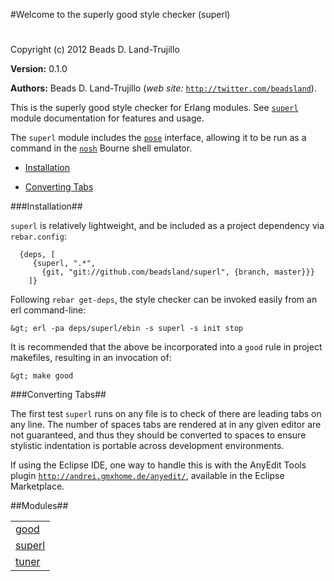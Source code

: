 

#Welcome to the superly good style checker (superl)#


Copyright (c) 2012 Beads D. Land-Trujillo

__Version:__ 0.1.0

__Authors:__ Beads D. Land-Trujillo (_web site:_ [`http://twitter.com/beadsland`](http://twitter.com/beadsland)).

This is the superly good style checker for Erlang modules.
  See [`superl`](http://github.com/beadsland/superl/blob/master/doc/superl.md) module documentation for features and usage.
 


The `superl` module includes the
[`pose`](http://github.com/beadsland/pose) interface,
  allowing it to be run as a command in the
[`nosh`](http://github.com/beadsland/nosh) Bourne shell
emulator.
 

* [Installation](http://github.com/beadsland/superl/blob/master/doc/README.md#Installation)

* [Converting Tabs](http://github.com/beadsland/superl/blob/master/doc/README.md#Converting_Tabs)


 


###<a name="Installation">Installation</a>##

 


`superl` is relatively lightweight, and be included as a project
  dependency via `rebar.config`:
 
	
	  {deps, [
	     {superl, ".*",
	       {git, "git://github.com/beadsland/superl", {branch, master}}}
	    ]}

 


Following `rebar get-deps`, the style checker can be invoked easily
from an erl command-line:
 
	
	&gt; erl -pa deps/superl/ebin -s superl -s init stop

 


It is recommended that the above be incorporated into a `good` rule
in project makefiles, resulting in an invocation of:
 
	
	&gt; make good

 


###<a name="Converting_Tabs">Converting Tabs</a>##

 


The first test `superl` runs on any file is to check of there are
leading tabs on any line.  The number of spaces tabs are rendered
at in any given editor are not guaranteed, and thus they should be
converted to spaces to ensure stylistic indentation is portable across
development environments.
 
If using the Eclipse IDE, one way to handle this is with the AnyEdit
  Tools plugin [`http://andrei.gmxhome.de/anyedit/`](http://andrei.gmxhome.de/anyedit/), available in the
  Eclipse Marketplace.

##Modules##


<table width="100%" border="0" summary="list of modules">
<tr><td><a href="http://github.com/beadsland/superl/blob/master/doc/good.md" class="module">good</a></td></tr>
<tr><td><a href="http://github.com/beadsland/superl/blob/master/doc/superl.md" class="module">superl</a></td></tr>
<tr><td><a href="http://github.com/beadsland/superl/blob/master/doc/tuner.md" class="module">tuner</a></td></tr></table>

